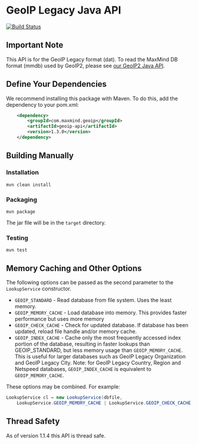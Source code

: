 # GeoIP Legacy Java API #

[![Build Status](https://travis-ci.org/maxmind/geoip-api-java.png?branch=master)](https://travis-ci.org/maxmind/geoip-api-java)

## Important Note ##

This API is for the GeoIP Legacy format (dat). To read the MaxMind DB format
(mmdb) used by GeoIP2, please see
[our GeoIP2 Java API](https://github.com/maxmind/GeoIP2-java).


## Define Your Dependencies ##

We recommend installing this package with Maven. To do this, add the dependency to your pom.xml:

```xml
    <dependency>
        <groupId>com.maxmind.geoip</groupId>
        <artifactId>geoip-api</artifactId>
        <version>1.3.0</version>
    </dependency>
```

## Building Manually ##

### Installation ###
    mvn clean install

### Packaging ###
    mvn package

The jar file will be in the `target` directory.

### Testing ###
    mvn test

## Memory Caching and Other Options ##

The following options can be passed as the second parameter to the
`LookupService` constructor.

* `GEOIP_STANDARD` - Read database from file system. Uses the least memory.
* `GEOIP_MEMORY_CACHE` - Load database into memory. This provides faster
  performance but uses more memory
* `GEOIP_CHECK_CACHE` - Check for updated database. If database has been
  updated, reload file handle and/or memory cache.
* `GEOIP_INDEX_CACHE` - Cache only the most frequently accessed index portion
  of the database, resulting in faster lookups than GEOIP_STANDARD, but less
  memory usage than `GEOIP_MEMORY_CACHE`. This is useful for larger databases
  such as GeoIP Legacy Organization and GeoIP Legacy City. Note: for GeoIP
  Legacy Country, Region and Netspeed databases, `GEOIP_INDEX_CACHE` is
  equivalent to `GEOIP_MEMORY_CACHE`.

These options may be combined. For example:

```java
LookupService cl = new LookupService(dbfile,
    LookupService.GEOIP_MEMORY_CACHE | LookupService.GEOIP_CHECK_CACHE);
```

## Thread Safety ##

As of version 1.1.4 this API is thread safe.

